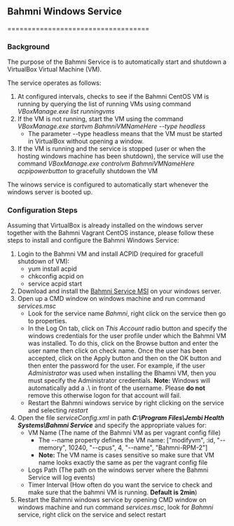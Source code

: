 ## Bahmni Windows Service
===================================

### Background
The purpose of the Bahmni Service is to automatically start and shutdown a VirtualBox Virtual Machine (VM). 

The service operates as follows:

1. At configured intervals, checks to see if the Bahmni CentOS VM is running by querying the list of running VMs using command _VBoxManage.exe list runningvms_
1. If the VM is not running, start the VM using the command _VBoxManage.exe startvm BahmniVMNameHere --type headless_
    * The parameter --type headless means that the VM must be started in VirtualBox without opening a window.
1. If the VM is running and the service is stopped (user or when the hosting windows machine has been shutdown), the service will use the command _VBoxManage.exe controlvm BahmniVMNameHere acpipowerbutton_ to gracefully shutdown the VM

The winows service is configured to automatically start whenever the windows server is booted up.

### Configuration Steps
Assuming that VirtualBox is already installed on the windows server together with the Bahmni Vagrant CentOS instance, please follow these steps to install and configure the Bahmni Windows Service:

1. Login to the Bahmni VM and install ACPID (required for gracefull shutdown of VM):
   *  yum install acpid
   *  chkconfig acpid on
   *  service acpid start
1. Download and install the [Bahmni Service MSI](https://github.com/jembi/cameroon-bahmni-config/blob/COM-823/windows/setup/Bahmni%20Service.msi) on your windows server.
1. Open up a CMD window on windows machine and run command _services.msc_
   *  Look for the service name _Bahmni_, right click on the service then go to properties. 
   *  In the Log On tab, click on _This Account_ radio button and specify the windows credentials for the user profile under which the Bahmni VM was installed. To do this, click on the Browse button and enter the user name then click on check name. Once the user has been accepted, click on the Apply button and then on the OK button and then enter the password for the user. For example, if the user _Administrator_ was used when installing the Bhamni VM, then you must specify the Administrator credentials. __Note:__ Windows will automatically add a .\ in front of the username. Please __do not__ remove this otherwise logon for that account will fail. 
   *  Restart the Bahmni windows service by right clicking on the service and selecting _restart_
1. Open the file _serviceConfig.xml_ in path __*C:\Program Files\Jembi Health Systems\Bahmni Service*__ and specify the appropriate values for:
   *  VM Name (The name of the Bahmni VM as per vagrant config fille)
      *  The --name property defines the VM name: ["modifyvm", :id, "--memory", 10240, "--cpus", 4, "--name", "Bahmni-RPM-2"]
      *  __Note:__ The VM name is cases sensitive so make sure that VM name looks exactly the same as per the vagrant config file
   *  Logs Path (The path on the windows server where the Bahmni Service will log events)
   *  Timer Interval (How often do you want the service to check and make sure that the bahmni VM is running. __Default is 2min__)
1. Restart the Bahmni windows service by opening CMD window on windows machine and run command _services.msc_, look for _Bahmni_ service, right click on the service and select restart
